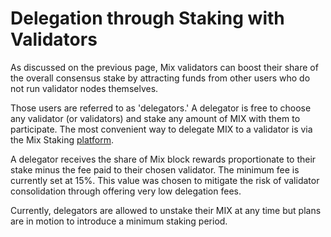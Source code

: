 # Delegation through Staking with Validators

As discussed on the previous page, Mix validators can boost their share of the overall consensus stake by attracting funds from other users who do not run validator nodes themselves. 

Those users are referred to as 'delegators.' A delegator is free to choose any validator (or validators) and stake any amount of MIX with them to participate. The most convenient way to delegate MIX to a validator is via the Mix Staking [platform](https://staking.miexs.com). 

A delegator receives the share of Mix block rewards proportionate to their stake minus the fee paid to their chosen validator. The minimum fee is currently set at 15%. This value was chosen to mitigate the risk of validator consolidation through offering very low delegation fees.

Currently, delegators are allowed to unstake their MIX at any time but plans are in motion to introduce a minimum staking period.   
